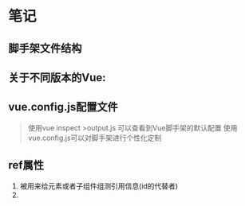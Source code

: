 # 笔记

## 脚手架文件结构

## 关于不同版本的Vue:

## vue.config.js配置文件
> 使用vue inspect >output.js 可以查看到Vue脚手架的默认配置
> 使用vue.config.js可以对脚手架进行个性化定制

## ref属性
1. 被用来给元素或者子组件组测引用信息(id的代替者)
2. 